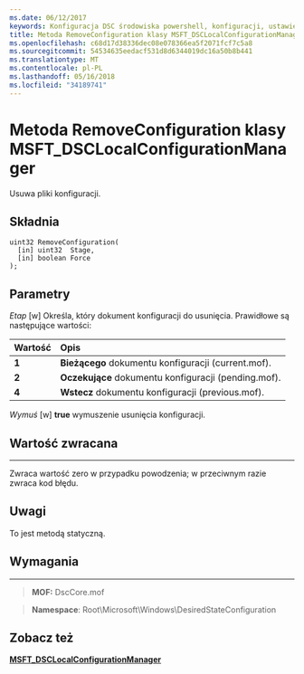 ```yaml
---
ms.date: 06/12/2017
keywords: Konfiguracja DSC środowiska powershell, konfiguracji, ustawienia
title: Metoda RemoveConfiguration klasy MSFT_DSCLocalConfigurationManager
ms.openlocfilehash: c68d17d38336dec08e078366ea5f2071fcf7c5a8
ms.sourcegitcommit: 54534635eedacf531d8d6344019dc16a50b8b441
ms.translationtype: MT
ms.contentlocale: pl-PL
ms.lasthandoff: 05/16/2018
ms.locfileid: "34189741"
---
```

# <a name="removeconfiguration-method-of-the-msftdsclocalconfigurationmanager-class"></a>Metoda RemoveConfiguration klasy MSFT_DSCLocalConfigurationManager

Usuwa pliki konfiguracji.

<a name="syntax"></a>Składnia
------

```mof
uint32 RemoveConfiguration(
  [in] uint32  Stage,
  [in] boolean Force
);
```

<a name="parameters"></a>Parametry
----------

*Etap* \[w\] Określa, który dokument konfiguracji do usunięcia. Prawidłowe są następujące wartości:

|Wartość |Opis |
|:--- |:---|
|**1** | **Bieżącego** dokumentu konfiguracji (current.mof). |
|**2** | **Oczekujące** dokumentu konfiguracji (pending.mof).  |
|**4** | **Wstecz** dokumentu konfiguracji (previous.mof). |

*Wymuś* \[w\] **true** wymuszenie usunięcia konfiguracji.

## <a name="return-value"></a>Wartość zwracana
------------

Zwraca wartość zero w przypadku powodzenia; w przeciwnym razie zwraca kod błędu.

## <a name="remarks"></a>Uwagi

To jest metodą statyczną.

## <a name="requirements"></a>Wymagania
------------
>**MOF:** DscCore.mof

>**Namespace**: Root\Microsoft\Windows\DesiredStateConfiguration


## <a name="see-also"></a>Zobacz też


[**MSFT_DSCLocalConfigurationManager**](msft-dsclocalconfigurationmanager.md)